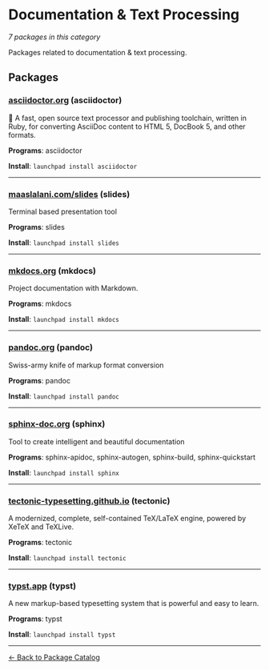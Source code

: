 # Documentation & Text Processing

*7 packages in this category*

Packages related to documentation & text processing.

## Packages

### [asciidoctor.org](../packages/asciidoctor.org/index.md) (asciidoctor)

:gem: A fast, open source text processor and publishing toolchain, written in Ruby, for converting AsciiDoc content to HTML 5, DocBook 5, and other formats.

**Programs**: asciidoctor

**Install**: `launchpad install asciidoctor`

---

### [maaslalani.com/slides](../packages/maaslalani.com/slides/index.md) (slides)

Terminal based presentation tool

**Programs**: slides

**Install**: `launchpad install slides`

---

### [mkdocs.org](../packages/mkdocs.org/index.md) (mkdocs)

Project documentation with Markdown.

**Programs**: mkdocs

**Install**: `launchpad install mkdocs`

---

### [pandoc.org](../packages/pandoc.org/index.md) (pandoc)

Swiss-army knife of markup format conversion

**Programs**: pandoc

**Install**: `launchpad install pandoc`

---

### [sphinx-doc.org](../packages/sphinx-doc.org/index.md) (sphinx)

Tool to create intelligent and beautiful documentation

**Programs**: sphinx-apidoc, sphinx-autogen, sphinx-build, sphinx-quickstart

**Install**: `launchpad install sphinx`

---

### [tectonic-typesetting.github.io](../packages/tectonic-typesetting.github.io/index.md) (tectonic)

A modernized, complete, self-contained TeX/LaTeX engine, powered by XeTeX and TeXLive.

**Programs**: tectonic

**Install**: `launchpad install tectonic`

---

### [typst.app](../packages/typst.app/index.md) (typst)

A new markup-based typesetting system that is powerful and easy to learn.

**Programs**: typst

**Install**: `launchpad install typst`

---

[← Back to Package Catalog](../package-catalog.md)

